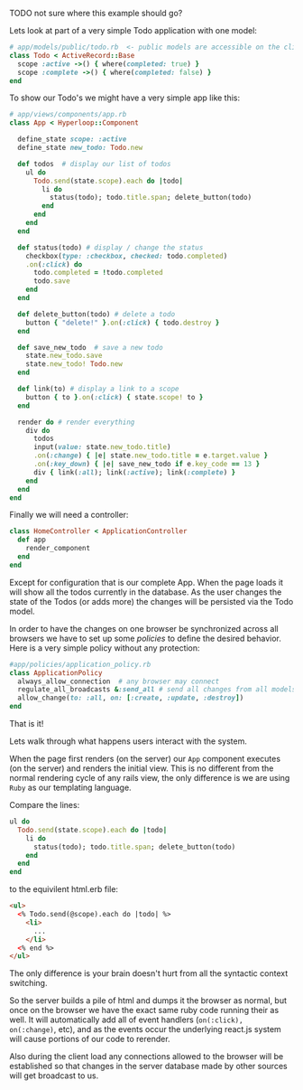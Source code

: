 TODO not sure where this example should go?

Lets look at part of a very simple Todo application with one model:

```ruby
# app/models/public/todo.rb  <- public models are accessible on the client
class Todo < ActiveRecord::Base
  scope :active ->() { where(completed: true) }
  scope :complete ->() { where(completed: false) }
end
```

To show our Todo's we might have a very simple app like this:

```ruby
# app/views/components/app.rb
class App < Hyperloop::Component

  define_state scope: :active        
  define_state new_todo: Todo.new

  def todos  # display our list of todos
    ul do
      Todo.send(state.scope).each do |todo|
        li do
          status(todo); todo.title.span; delete_button(todo)
        end
      end
    end
  end

  def status(todo) # display / change the status
    checkbox(type: :checkbox, checked: todo.completed)
    .on(:click) do
      todo.completed = !todo.completed
      todo.save
    end
  end

  def delete_button(todo) # delete a todo
    button { "delete!" }.on(:click) { todo.destroy }
  end

  def save_new_todo  # save a new todo
    state.new_todo.save
    state.new_todo! Todo.new
  end

  def link(to) # display a link to a scope
    button { to }.on(:click) { state.scope! to }
  end

  render do # render everything
    div do
      todos
      input(value: state.new_todo.title)
      .on(:change) { |e| state.new_todo.title = e.target.value }
      .on(:key_down) { |e| save_new_todo if e.key_code == 13 }
      div { link(:all); link(:active); link(:complete) }
    end
  end
end
```

Finally we will need a controller:

```ruby
class HomeController < ApplicationController
  def app
    render_component
  end
end
```

Except for configuration that is our complete App.  When the page loads it will show all the todos currently in the database.  As the user changes the state of the Todos (or adds more) the changes will be persisted via the Todo model.

In order to have the changes on one browser be synchronized across all browsers we have to set up some *policies* to define the desired behavior.  Here is a very simple policy without any protection:

```ruby
#app/policies/application_policy.rb
class ApplicationPolicy
  always_allow_connection  # any browser may connect
  regulate_all_broadcasts &:send_all # send all changes from all models
  allow_change(to: :all, on: [:create, :update, :destroy])
end
```

That is it!

Lets walk through what happens users interact with the system.

When the page first renders (on the server) our `App` component executes (on the server) and renders the initial view.  This is no different from the normal rendering cycle of any rails view, the only difference is we are using `Ruby` as our templating language.

Compare the lines:
```ruby
ul do
  Todo.send(state.scope).each do |todo|
    li do
      status(todo); todo.title.span; delete_button(todo)
    end
  end
end
```
to the equivilent html.erb file:
```html
<ul>
  <% Todo.send(@scope).each do |todo| %>
    <li>
      ...
    </li>
  <% end %>
</ul>
```
The only difference is your brain doesn't hurt from all the syntactic context switching.

So the server builds a pile of html and dumps it the browser as normal, but once on the browser we have the exact same ruby code running their as well.  It will automatically add all of event handlers (`on(:click), on(:change)`, etc), and as the events occur the underlying react.js system will cause portions of our code to rerender.

Also during the client load any connections allowed to the browser will be established so that changes in the server database made by other sources will get broadcast to us.
